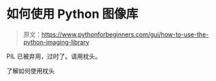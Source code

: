 # 如何使用 Python 图像库

> 原文：<https://www.pythonforbeginners.com/gui/how-to-use-the-python-imaging-library>

PIL 已被弃用，过时了。请用枕头。

了解如何使用枕头

[](../../../gui/how-to-use-pillow "How to use Pillow")